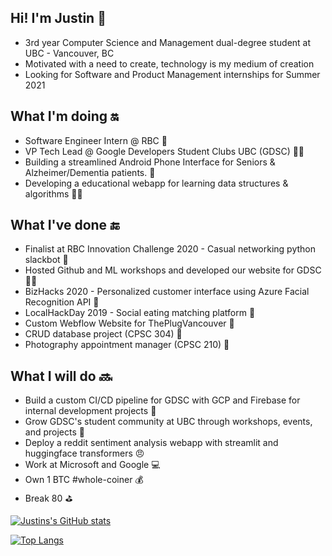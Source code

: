 ## Hi! I'm Justin 👦
- 3rd year Computer Science and Management dual-degree student at UBC - Vancouver, BC
- Motivated with a need to create, technology is my medium of creation
- Looking for Software and Product Management internships for Summer 2021

## What I'm doing :on:
- Software Engineer Intern @ RBC 🏦
- VP Tech Lead @ Google Developers Student Clubs UBC (GDSC) 👨‍💻
- Building a streamlined Android Phone Interface for Seniors & Alzheimer/Dementia patients. 📱
- Developing a educational webapp for learning data structures & algorithms 👨‍🏫

## What I've done :end:
- Finalist at RBC Innovation Challenge 2020 - Casual networking python slackbot 🤖
- Hosted Github and ML workshops and developed our website for GDSC 🧑‍💻
- BizHacks 2020 - Personalized customer interface using Azure Facial Recognition API 🌝
- LocalHackDay 2019 - Social eating matching platform 🍖
- Custom Webflow Website for ThePlugVancouver 🔌
- CRUD database project (CPSC 304) 📁
- Photography appointment manager (CPSC 210) 📸

## What I will do :soon:
- Build a custom CI/CD pipeline for GDSC with GCP and Firebase for internal development projects 🔨
- Grow GDSC's student community at UBC through workshops, events, and projects 👥
- Deploy a reddit sentiment analysis webapp with streamlit and huggingface transformers 😠
- Work at Microsoft and Google 💻
- Own 1 BTC #whole-coiner 💰
- Break 80 ⛳

[![Justins's GitHub stats](https://github-readme-stats.vercel.app/api?username=jrchan84&theme=react)](https://github.com/anuraghazra/github-readme-stats)

[![Top Langs](https://github-readme-stats.vercel.app/api/top-langs/?username=jrchan84&layout=compact&theme=react)](https://github.com/anuraghazra/github-readme-stats)

